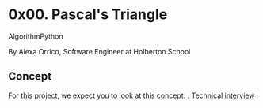 
# 0x00. Pascal's Triangle

AlgorithmPython

  By Alexa Orrico, Software Engineer at Holberton School

## Concept
For this project, we expect you to look at this concept:
     . [Technical interview](https://alx-intranet.hbtn.io/concepts/100005)
